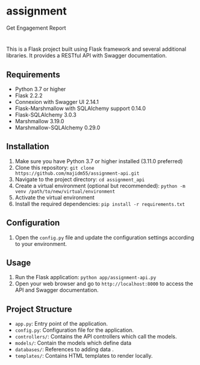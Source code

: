 # assignment
Get Engagement Report

#
This is a Flask project built using Flask framework and several additional libraries. It provides a RESTful API with Swagger documentation.

## Requirements

- Python 3.7 or higher
- Flask 2.2.2
- Connexion with Swagger UI 2.14.1
- Flask-Marshmallow with SQLAlchemy support 0.14.0
- Flask-SQLAlchemy 3.0.3
- Marshmallow 3.19.0
- Marshmallow-SQLAlchemy 0.29.0

## Installation

1. Make sure you have Python 3.7 or higher installed (3.11.0 preferred)
2. Clone this repository: `git clone https://github.com/majidm55/assignment-api.git`
3. Navigate to the project directory: `cd assignment_api`
4. Create a virtual environment (optional but recommended): `python -m venv /path/to/new/virtual/environment`
5. Activate the virtual environment
6. Install the required dependencies: `pip install -r requirements.txt`

## Configuration

1. Open the `config.py` file and update the configuration settings according to your environment.

## Usage

1. Run the Flask application: `python app/assignment-api.py`
2. Open your web browser and go to `http://localhost:8000` to access the API and Swagger documentation.

## Project Structure

- `app.py`: Entry point of the application.
- `config.py`: Configuration file for the application.
- `controllers/`: Contains the API controllers which call the models.
- `models/`: Contain the models which define data
- `databases/`: References to adding data .
- `templates/`: Contains HTML templates to render locally.
